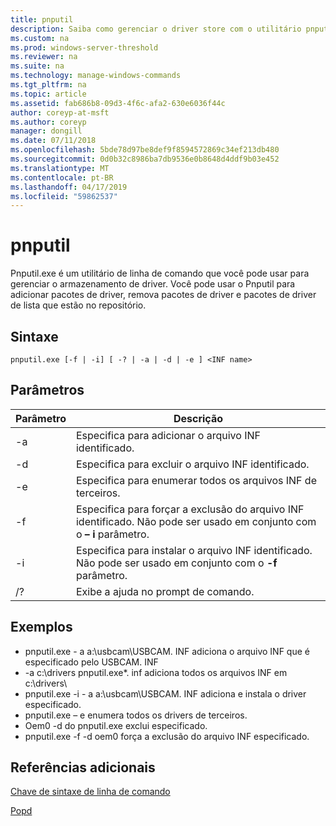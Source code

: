 ```yaml
---
title: pnputil
description: Saiba como gerenciar o driver store com o utilitário pnputil.exe.
ms.custom: na
ms.prod: windows-server-threshold
ms.reviewer: na
ms.suite: na
ms.technology: manage-windows-commands
ms.tgt_pltfrm: na
ms.topic: article
ms.assetid: fab686b8-09d3-4f6c-afa2-630e6036f44c
author: coreyp-at-msft
ms.author: coreyp
manager: dongill
ms.date: 07/11/2018
ms.openlocfilehash: 5bde78d97be8def9f8594572869c34ef213db480
ms.sourcegitcommit: 0d0b32c8986ba7db9536e0b8648d4ddf9b03e452
ms.translationtype: MT
ms.contentlocale: pt-BR
ms.lasthandoff: 04/17/2019
ms.locfileid: "59862537"
---
```

# <a name="pnputil"></a>pnputil

Pnputil.exe é um utilitário de linha de comando que você pode usar para gerenciar o armazenamento de driver. Você pode usar o Pnputil para adicionar pacotes de driver, remova pacotes de driver e pacotes de driver de lista que estão no repositório.

## <a name="syntax"></a>Sintaxe

```
pnputil.exe [-f | -i] [ -? | -a | -d | -e ] <INF name>
```

## <a name="parameters"></a>Parâmetros

|Parâmetro|Descrição|
|---------|-----------|
|-a|Especifica para adicionar o arquivo INF identificado.|
|-d|Especifica para excluir o arquivo INF identificado.|
|-e|Especifica para enumerar todos os arquivos INF de terceiros.|
|-f|Especifica para forçar a exclusão do arquivo INF identificado. Não pode ser usado em conjunto com o **– i** parâmetro.|
|-i|Especifica para instalar o arquivo INF identificado. Não pode ser usado em conjunto com o **-f** parâmetro.|
|/?|Exibe a ajuda no prompt de comando.|


## <a name="examples"></a>Exemplos

-   pnputil.exe - a a:\usbcam\USBCAM. INF adiciona o arquivo INF que é especificado pelo USBCAM. INF
-   -a c:\drivers pnputil.exe\*. inf adiciona todos os arquivos INF em c:\drivers\
-   pnputil.exe -i - a a:\usbcam\USBCAM. INF adiciona e instala o driver especificado.
-   pnputil.exe – e enumera todos os drivers de terceiros.
-   Oem0 -d do pnputil.exe exclui especificado.
-   pnputil.exe -f -d oem0 força a exclusão do arquivo INF especificado.

## <a name="additional-references"></a>Referências adicionais

[Chave de sintaxe de linha de comando](command-line-syntax-key.md)

[Popd](popd.md)